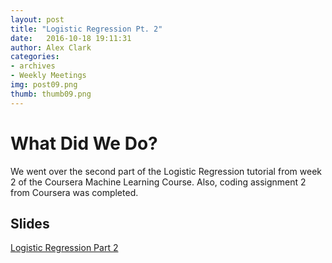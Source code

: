 ```yaml
---
layout: post
title: "Logistic Regression Pt. 2"
date: 	2016-10-18 19:11:31
author: Alex Clark
categories:
- archives
- Weekly Meetings
img: post09.png
thumb: thumb09.png
---
```


# What Did We Do?

We went over the second part of the Logistic Regression tutorial from week 2 of the Coursera Machine Learning Course. Also, coding assignment 2 from Coursera was completed.

## Slides

[Logistic Regression Part 2](https://docs.google.com/presentation/d/1aeQ4gulK6i_gVAeeSG2CsL_kgx5ycKqIA_Q1YM4eND0/edit?usp=sharing)

[hampden]: https://github.com/jekyll/jekyll